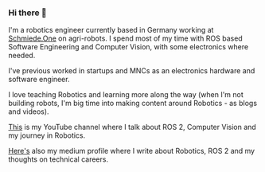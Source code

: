 ### Hi there 👋

I'm a robotics engineer currently based in Germany working at [Schmiede.One](https://schmiede.one/) on agri-robots. I spend most of my time with ROS based Software Engineering and Computer Vision, with some electronics where needed.

I've previous worked in startups and MNCs as an electronics hardware and software engineer.

I love teaching Robotics and learning more along the way (when I'm not building robots, I'm big time into making content around Robotics - as blogs and videos). 

[This](https://www.youtube.com/channel/UCPN4BAonS7QhKI-tODaA9cA) is my YouTube channel where I talk about ROS 2, Computer Vision and my journey in Robotics. 

[Here's](https://medium.com/@thehummingbird) also my medium profile where I write about Robotics, ROS 2 and my thoughts on technical careers.
